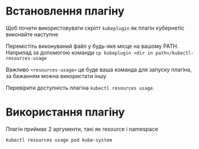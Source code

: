 # Встановлення плагіну
Щоб почати використовувати скріпт `kubeplugin` як плагін кубернетіс виконайте наступне

Перемістіть виконуваний файл у будь-яке місце на вашому PATH.
Наприлад за допомогою команди ```cp kubeplugin <dir in path>/kubectl-resources-usage```

Важливо ```<resources-usage>``` це буде ваша команда для запуску плагіна, за бажанням можна використати іншу

Перевірити доступність плагіна ```kubectl resources usage```. 

# Використання плагіну
Плагін приймає 2 аргументи, такі як resource і namespace

```kubectl resources usage pod kube-system```